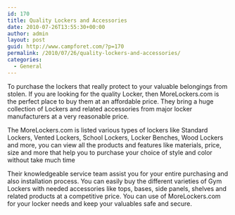 ```yaml
---
id: 170
title: Quality Lockers and Accessories
date: 2010-07-26T13:55:30+00:00
author: admin
layout: post
guid: http://www.campforet.com/?p=170
permalink: /2010/07/26/quality-lockers-and-accessories/
categories:
  - General
---
```

To purchase the lockers that really protect to your valuable belongings from stolen. If you are looking for the quality Locker, then MoreLockers.com is the perfect place to buy them at an affordable price. They bring a huge collection of Lockers and related accessories from major locker manufacturers at a very reasonable price.

The MoreLockers.com is listed various types of lockers like Standard Lockers, Vented Lockers, School Lockers, Locker Benches, Wood Lockers and more, you can view all the products and features like materials, price, size and more that help you to purchase your choice of style and color without take much time

Their knowledgeable service team assist you for your entire purchasing and also installation process. You can easily buy the different varieties of Gym Lockers with needed accessories like tops, bases, side panels, shelves and related products at a competitive price. You can use of MoreLockers.com for your locker needs and keep your valuables safe and secure.